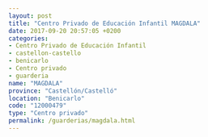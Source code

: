 ```yaml
---
layout: post
title: "Centro Privado de Educación Infantil MAGDALA"
date: 2017-09-20 20:57:05 +0200
categories:
- Centro Privado de Educación Infantil
- castellon-castello
- benicarlo
- Centro privado
- guarderia
name: "MAGDALA"
province: "Castellón/Castelló"
location: "Benicarlo"
code: "12000479"
type: "Centro privado"
permalink: /guarderias/magdala.html
---
```

